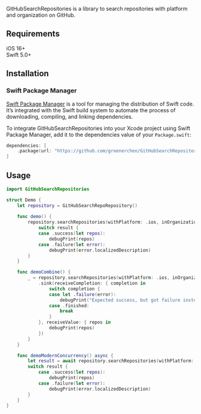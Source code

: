 GitHubSearchRepositories is a library to search repositories with platform and organization on GitHub.

## Requirements
iOS 16+ \
Swift 5.0+

## Installation

### Swift Package Manager
[Swift Package Manager](https://swift.org/package-manager/) is a tool for managing the distribution of Swift code. It’s integrated with the Swift build system to automate the process of downloading, compiling, and linking dependencies.

To integrate GitHubSearchRepositories into your Xcode project using Swift Package Manager, add it to the dependencies value of your `Package.swift`:

```swift
dependencies: [
    .package(url: "https://github.com/greenerchen/GitHubSearchRepositories-ios-spm.git", .upToNextMajor(from: "1.0.0"))
]
```

## Usage
```swift
import GitHubSearchRepositories

struct Demo {
    let repository = GitHubSearchRepoRepository()
    
    func demo() {
        repository.searchRepositories(withPlatform: .ios, inOrganization: "rakutentech") { result in
            switch result {
            case .success(let repos):
                debugPrint(repos)
            case .failure(let error):
                debugPrint(error.localizedDescription)
        }
    }

    func demoCombine() {
        _ = repository.searchRepositories(withPlatform: .ios, inOrganization: "google")
            .sink(receiveCompletion: { completion in
                switch completion {
                case let .failure(error):
                    debugPrint("Expected success, but got failure instead \(error)")
                case .finished:
                    break
                }
            }, receiveValue: { repos in
                debugPrint(repos)
            })
        }
    }

    func demoModernConcurrency() async {
        let result = await repository.searchRepositories(withPlatform: .ios, inOrganization: "github")
        switch result {
            case .success(let repos):
                debugPrint(repos)
            case .failure(let error):
                debugPrint(error.localizedDescription)
        }
    }
}
```
